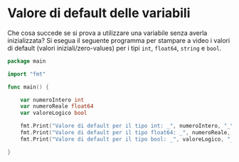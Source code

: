 # Valore di default delle variabili

Che cosa succede se si prova a utilizzare una variabile senza averla inizializzata? Si esegua il seguente programma per stampare a video i valori di default (valori iniziali/zero-values) per i tipi `int`, `float64`, `string` e `bool`.

```go
package main

import "fmt"

func main() {

	var numeroIntero int
	var numeroReale float64
	var valoreLogico bool

	fmt.Print("Valore di default per il tipo int: _", numeroIntero, "_\n")
	fmt.Print("Valore di default per il tipo float64: _", numeroReale, "_\n")
	fmt.Print("Valore di default per il tipo bool: _", valoreLogico, "_\n")

}
```